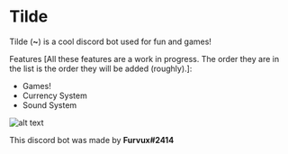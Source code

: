 Tilde 
=
Tilde (**~**) is a cool discord bot used for fun and games!

Features [All these features are a work in progress. The order they are in the list is the order they will be added (roughly).]:
  -  Games!
  -  Currency System
  -  Sound System
  
  
![alt text][logo]

[logo]: https://cdn.glitch.com/7c08abf0-ddf5-47e3-9799-3511737f8af0%2Fimage.png?1520494401370 "Tilder"


This discord bot was made by __Furvux#2414__